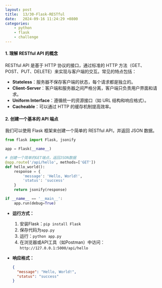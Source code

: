 ```yaml
---
layout: post
title:  13/30-Flask-RESTful
date:   2024-09-16 11:24:29 +0800
categories: 
    - python 
    - flask
    - challenge
---
```


#### 1. **理解 RESTful API 的概念**
RESTful API 是基于 HTTP 协议的接口，通过标准的 HTTP 方法（GET、POST、PUT、DELETE）来实现与客户端的交互。常见的特点包括：
- **Stateless**：服务器不保存客户端的状态，每个请求都是独立的。
- **Client-Server**：客户端和服务器之间严格分离，客户端只负责用户界面和请求。
- **Uniform Interface**：遵循统一的资源接口（如 URL 结构和响应格式）。
- **Cacheable**：可以通过 HTTP 的缓存机制提高效率。

#### 2. **创建一个基本的 API 端点**

我们可以使用 Flask 框架来创建一个简单的 RESTful API，并返回 JSON 数据。

```python
from flask import Flask, jsonify

app = Flask(__name__)

# 创建一个简单的GET端点，返回JSON数据
@app.route('/api/hello', methods=['GET'])
def hello_world():
    response = {
        'message': 'Hello, World!',
        'status': 'success'
    }
    return jsonify(response)

if __name__ == '__main__':
    app.run(debug=True)
```

- **运行方式：**
  1. 安装Flask：`pip install Flask`
  2. 保存代码为`app.py`
  3. 运行：`python app.py`
  4. 在浏览器或API工具（如Postman）中访问：`http://127.0.0.1:5000/api/hello`

- **响应格式：**
  ```json
  {
    "message": "Hello, World!",
    "status": "success"
  }
  ```